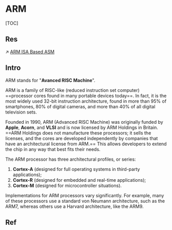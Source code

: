 # ARM

[TOC]



## Res
↗ [ARM ISA Based ASM](../../../../../👩‍💻%20Programming%20Methodology%20and%20Languages/ASM%20(Assembly%20Languages)/ARM%20ISA%20Based%20ASM/ARM%20ISA%20Based%20ASM.md)



## Intro
ARM stands for "**Avanced RISC Machine**".

ARM is a family of RISC-like (reduced instruction set computer) ==processor cores found in many portable devices today==. In fact, it is the most widely used 32-bit instruction architecture, found in more than 95% of smartphones, 80% of digital cameras, and more than 40% of all digital television sets.

Founded in 1990, ARM (Advanced RISC Machine) was originally funded by **Apple**, **Acorn**, and **VLSI** and is now licensed by ARM Holdings in Britain. ==ARM Holdings does not manufacture these processors; it sells the licenses, and the cores are developed independently by companies that have an architectural license from ARM.== This allows developers to extend the chip in any way that best fits their needs.

The ARM processor has three architectural profiles, or series: 
1. **Cortex-A** (designed for full operating systems in third-party applications);
2. **Cortex-R** (designed for embedded and real-time applications);
3. **Cortex-M** (designed for microcontroller situations).

Implementations for ARM processors vary significantly. For example, many of these processors use a standard von Neumann architecture, such as the ARM7, whereas others use a Harvard architecture, like the ARM9.



## Ref

